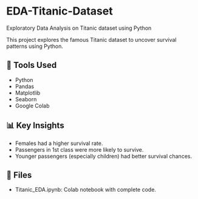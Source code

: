 # EDA-Titanic-Dataset
 Exploratory Data Analysis on Titanic dataset using Python


This project explores the famous Titanic dataset to uncover survival patterns using Python.

## 📌 Tools Used
- Python
- Pandas
- Matplotlib
- Seaborn
- Google Colab

## 📊 Key Insights
- Females had a higher survival rate.
- Passengers in 1st class were more likely to survive.
- Younger passengers (especially children) had better survival chances.

## 📁 Files
- Titanic_EDA.ipynb: Colab notebook with complete code.
